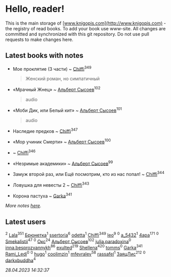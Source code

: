 # Hello, reader!
This is the main storage of [www.knigopis.com](http://www.knigopis.com) - the registry of read books.
To add your book use www-site. All changes are committed and synchronized with this git repository.
Do not use pull requests to make changes here.


## Latest books with notes
* Мое проклятие (3 части) ~ [Chiffi](users/105/105831994080785626680-google)<sup>349</sup>
    > Женский роман, но симпатичный

* «Мрачный Жнец» ~ [Альберт Сысоев](users/474/47446642-vkontakte)<sup>102</sup>
    > audio

* «Моби Дик, или Белый кит» ~ [Альберт Сысоев](users/474/47446642-vkontakte)<sup>101</sup>
    > audio

* Наследие предков ~ [Chiffi](users/105/105831994080785626680-google)<sup>347</sup>

* «Мор учиник Смерти» ~ [Альберт Сысоев](users/474/47446642-vkontakte)<sup>100</sup>

*  ~ [Chiffi](users/105/105831994080785626680-google)<sup>346</sup>

* «Незримые академики» ~ [Альберт Сысоев](users/474/47446642-vkontakte)<sup>99</sup>

* Замуж второй раз, или Ещё посмотрим, кто из нас попал! ~ [Chiffi](users/105/105831994080785626680-google)<sup>344</sup>

* Ловушка для невесты 2 ~ [Chiffi](users/105/105831994080785626680-google)<sup>343</sup>

* Корона пастуха ~ [Garka](users/115/115753719718250012620-google)<sup>341</sup>


_More notes [here](latest_books_with_notes.md)._


## Latest users
[](users/114/114091474098743820596-google)<sup>2</sup> 
[Lala](users/761/76187635-vkontakte)<sup>351</sup> 
[Брюнетка](users/276/276415295-vkontakte)<sup>1</sup> 
[ssertoria](users/144/1443824148-yandex)<sup>6</sup> 
[odetta](users/116/116089656749976654148-google)<sup>1</sup> 
[Chiffi](users/105/105831994080785626680-google)<sup>349</sup> 
[leo](users/106/106915386474260202605-google)<sup>9</sup> 
[](users/101/101945492626982767252-google)<sup>0</sup> 
[a_5432](users/112/112183430504883294367-google)<sup>1</sup> 
[4apa](users/117/117392596378069249667-google)<sup>171</sup> 
[](users/697/69729969-vkontakte)<sup>0</sup> 
[Smekalistii](users/864/86487125-vkontakte)<sup>47</sup> 
[](users/112/112567033245172112150-google)<sup>0</sup> 
[Окс](users/102/102536471289425216982-google)<sup>24</sup> 
[Альберт Сысоев](users/474/47446642-vkontakte)<sup>102</sup> 
[julia.paradoxina](users/673/673598-vkontakte)<sup>0</sup> 
[inna.besprozvannykh](users/733/73323849-yandex)<sup>86</sup> 
[exulted](users/100/100599204551896265722-google)<sup>219</sup> 
[Shellena](users/134/13413591548892934957-mailru)<sup>420</sup> 
[tomms](users/108/108891017188838265517-google)<sup>0</sup> 
[Garka](users/115/115753719718250012620-google)<sup>341</sup> 
[Rami_Ledi](users/107/107186097200537202336-google)<sup>0</sup> 
[](users/112/112452730042794139520-google)<sup>0</sup> 
[hugo](users/105/105063533945004840111-google)<sup>1</sup> 
[coolimzin](users/103/103740865919918334913-google)<sup>1</sup> 
[mfevralev](users/140/140966150-vkontakte)<sup>58</sup> 
[rassafel](users/101/101533900657595416506-google)<sup>1</sup> 
[ЗаяцЛис](users/112/112388384595246311466-google)<sup>212</sup> 
[](users/112/112599544475740205056-google)<sup>0</sup> 
[darkxbuddha](users/115/115058436318443463985-google)<sup>4</sup> 


_28.04.2023 14:32:37_
